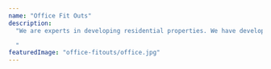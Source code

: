 ```yaml
---
name: "Office Fit Outs"
description:
  "We are experts in developing residential properties. We have developed various townhouses around the Canterbury region. We cover the whole process for you and provide you with either predesigned drawings or we can work with you to develop the vision of your dream house.

  "
featuredImage: "office-fitouts/office.jpg"
---
```

